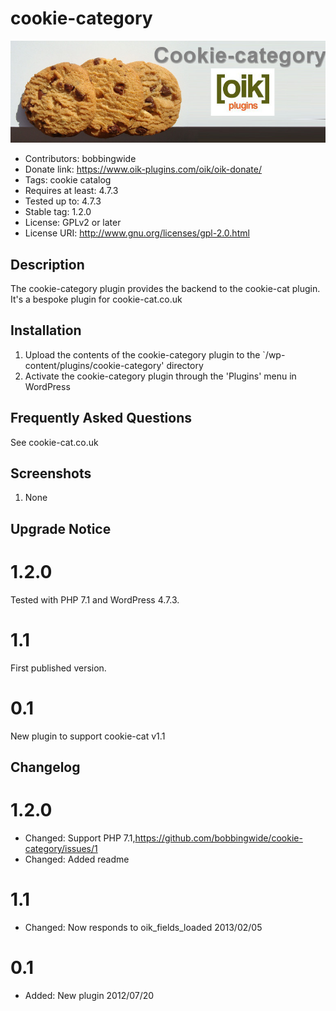 # cookie-category 
![banner](https://raw.githubusercontent.com/bobbingwide/cookie-category/master/assets/cookie-category-banner-772x250.jpg)
* Contributors: bobbingwide
* Donate link: https://www.oik-plugins.com/oik/oik-donate/
* Tags: cookie catalog
* Requires at least: 4.7.3
* Tested up to: 4.7.3
* Stable tag: 1.2.0
* License: GPLv2 or later
* License URI: http://www.gnu.org/licenses/gpl-2.0.html

## Description 
The cookie-category plugin provides the backend to the cookie-cat plugin.
It's a bespoke plugin for cookie-cat.co.uk


## Installation 
1. Upload the contents of the cookie-category plugin to the `/wp-content/plugins/cookie-category' directory
1. Activate the cookie-category plugin through the 'Plugins' menu in WordPress


## Frequently Asked Questions 
See cookie-cat.co.uk

## Screenshots 
1. None

## Upgrade Notice 
# 1.2.0 
Tested with PHP 7.1 and WordPress 4.7.3.

# 1.1 
First published version.

# 0.1 
New plugin to support cookie-cat v1.1

## Changelog 
# 1.2.0 
* Changed: Support PHP 7.1,https://github.com/bobbingwide/cookie-category/issues/1
* Changed: Added readme

# 1.1 
* Changed: Now responds to oik_fields_loaded 2013/02/05

# 0.1 
* Added: New plugin	2012/07/20

